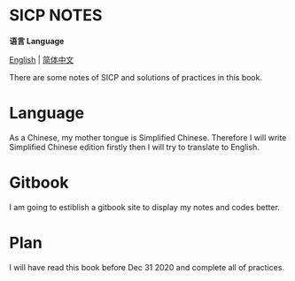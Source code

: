 # SICP NOTES

**语言 Language**

[English](README_en-UK.md) | [简体中文](README.md)

There are some notes of SICP and solutions of practices in this book.

# Language
As a Chinese, my mother tongue is Simplified Chinese. Therefore I will write Simplified Chinese edition firstly then I will try to translate to English.

# Gitbook
I am going to estiblish a gitbook site to display my notes and codes better.

# Plan
I will have read this book before Dec 31 2020 and complete all of practices.